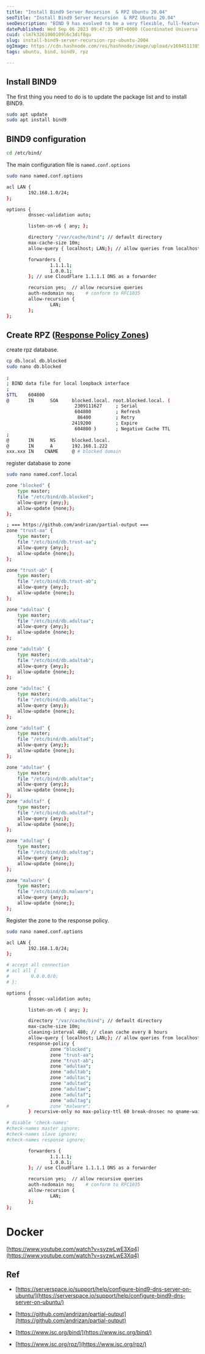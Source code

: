 ```yaml
---
title: "Install Bind9 Server Recursion  & RPZ Ubuntu 20.04"
seoTitle: "Install Bind9 Server Recursion  & RPZ Ubuntu 20.04"
seoDescription: "BIND 9 has evolved to be a very flexible, full-featured DNS system. Whatever your application is, BIND 9 probably has the required features."
datePublished: Wed Sep 06 2023 09:47:35 GMT+0000 (Coordinated Universal Time)
cuid: clm7k3261000109l6c3dif8qu
slug: install-bind9-server-recursion-rpz-ubuntu-2004
ogImage: https://cdn.hashnode.com/res/hashnode/image/upload/v1694511385321/7d30c580-b2ca-48a4-9030-1c58c5198c0b.png
tags: ubuntu, bind, bind9, rpz

---
```


## Install BIND9

The first thing you need to do is to update the package list and to install BIND9.

```bash
sudo apt update 
sudo apt install bind9
```

## BIND9 configuration

```bash
cd /etc/bind/
```

The main configuration file is `named.conf.options`

```bash
sudo nano named.conf.options
```

```bash
acl LAN {
        192.168.1.0/24;
};

options {
        dnssec-validation auto;

        listen-on-v6 { any; };

        directory "/var/cache/bind"; // default directory
        max-cache-size 10m;
        allow-query { localhost; LAN;}; // allow queries from localhost and 192.168.1.0-192.168.1.255

        forwarders {
                1.1.1.1;
                1.0.0.1;
        }; // use CloudFlare 1.1.1.1 DNS as a forwarder

        recursion yes;  // allow recursive queries
        auth-nxdomain no;    # conform to RFC1035
        allow-recursion {
                LAN;
        };
};
```

## Create RPZ ([Response Policy Zones](https://www.isc.org/rpz/))

create rpz database.

```bash
cp db.local db.blocked
sudo nano db.blocked
```

```bash
;
; BIND data file for local loopback interface
;
$TTL    604800
@       IN      SOA     blocked.local. root.blocked.local. (
                         2309111627     ; Serial
                         604800         ; Refresh
                          86400         ; Retry
                        2419200         ; Expire
                         604800 )       ; Negative Cache TTL
;
@       IN      NS      blocked.local.
@       IN      A       192.168.1.222
xxx.xxx IN    CNAME     @ # blocked domain
```

register database to zone

```bash
sudo nano named.conf.local
```

```bash
zone "blocked" {
    type master;
    file "/etc/bind/db.blocked";
    allow-query {any;};
    allow-update {none;};
};

; === https://github.com/andrizan/partial-output ===
zone "trust-aa" {
    type master;
    file "/etc/bind/db.trust-aa";
    allow-query {any;};
    allow-update {none;};
};

zone "trust-ab" {
    type master;
    file "/etc/bind/db.trust-ab";
    allow-query {any;};
    allow-update {none;};
};

zone "adultaa" {
    type master;
    file "/etc/bind/db.adultaa";
    allow-query {any;};
    allow-update {none;};
};

zone "adultab" {
    type master;
    file "/etc/bind/db.adultab";
    allow-query {any;};
    allow-update {none;};
};

zone "adultac" {
    type master;
    file "/etc/bind/db.adultac";
    allow-query {any;};
    allow-update {none;};
};

zone "adultad" {
    type master;
    file "/etc/bind/db.adultad";
    allow-query {any;};
    allow-update {none;};
};

zone "adultae" {
    type master;
    file "/etc/bind/db.adultae";
    allow-query {any;};
    allow-update {none;};
};
zone "adultaf" {
    type master;
    file "/etc/bind/db.adultaf";
    allow-query {any;};
    allow-update {none;};
};

zone "adultag" {
    type master;
    file "/etc/bind/db.adultag";
    allow-query {any;};
    allow-update {none;};
};

zone "malware" {
    type master;
    file "/etc/bind/db.malware";
    allow-query {any;};
    allow-update {none;};
};
```

Register the zone to the response policy.

```bash
sudo nano named.conf.options
```

```bash
acl LAN {
        192.168.1.0/24;
};

# accept all connection
# acl all {
#        0.0.0.0/0;
# };

options {
        dnssec-validation auto;

        listen-on-v6 { any; };

        directory "/var/cache/bind"; // default directory
        max-cache-size 10m;
        cleaning-interval 480; // clean cache every 8 hours
        allow-query { localhost; LAN;}; // allow queries from localhost and 192.168.1.0-192.168.1.255
        response-policy {
                zone "blocked";
                zone "trust-aa";
                zone "trust-ab";
                zone "adultaa";
                zone "adultab";
                zone "adultac";
                zone "adultad";
                zone "adultae";
                zone "adultaf";
                zone "adultag";
#               zone "malware";
        } recursive-only no max-policy-ttl 60 break-dnssec no qname-wait-recurse no;

# disable 'check-names'
#check-names master ignore;
#check-names slave ignore;
#check-names response ignore;

        forwarders {
                1.1.1.1;
                1.0.0.1;
        }; // use CloudFlare 1.1.1.1 DNS as a forwarder

        recursion yes;  // allow recursive queries
        auth-nxdomain no;    # conform to RFC1035
        allow-recursion {
                LAN;
        };
};
```

# Docker

[https://www.youtube.com/watch?v=syzwLwE3Xq4](https://www.youtube.com/watch?v=syzwLwE3Xq4)

## Ref

* [https://serverspace.io/support/help/configure-bind9-dns-server-on-ubuntu/](https://serverspace.io/support/help/configure-bind9-dns-server-on-ubuntu/)
    
* [https://github.com/andrizan/partial-output](https://github.com/andrizan/partial-output)
    
* [https://www.isc.org/bind/](https://www.isc.org/bind/)
    
* [https://www.isc.org/rpz/](https://www.isc.org/rpz/)
